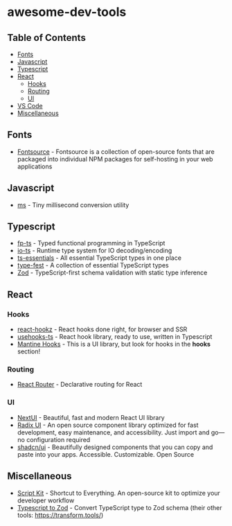 # awesome-dev-tools

## Table of Contents

- [Fonts](#fonts)
- [Javascript](#javascript)
- [Typescript](#typescript)
- [React](#react)
  - [Hooks](#hooks)
  - [Routing](#routing)
  - [UI](#ui)
- [VS Code](#vs-code)
- [Miscellaneous](#miscellaneous)

## Fonts

- [Fontsource](https://fontsource.org/) - Fontsource is a collection of open-source fonts that are packaged into individual NPM packages for self-hosting in your web applications

## Javascript

- [ms](https://github.com/vercel/ms) - Tiny millisecond conversion utility

## Typescript

- [fp-ts](https://gcanti.github.io/fp-ts/) - Typed functional programming in TypeScript
- [io-ts](https://gcanti.github.io/io-ts/) - Runtime type system for IO decoding/encoding
- [ts-essentials](https://github.com/ts-essentials/ts-essentials) - All essential TypeScript types in one place
- [type-fest](https://github.com/sindresorhus/type-fest) - A collection of essential TypeScript types
- [Zod](https://zod.dev/) - TypeScript-first schema validation with static type inference

## React

### Hooks

- [react-hookz](https://github.com/react-hookz/web) - React hooks done right, for browser and SSR
- [usehooks-ts](https://github.com/juliencrn/usehooks-ts) - React hook library, ready to use, written in Typescript
- [Mantine Hooks](https://mantine.dev/getting-started/) - This is a UI library, but look for hooks in the **hooks** section!

### Routing

- [React Router](https://reactrouter.com/) - Declarative routing for React

### UI

- [NextUI](https://nextui.org/) - Beautiful, fast and modern React UI library
- [Radix UI](https://www.radix-ui.com/) - An open source component library optimized for fast development, easy maintenance, and accessibility. Just import and go—no configuration required
- [shadcn/ui](https://ui.shadcn.com/docs/components/input) - Beautifully designed components that you can copy and paste into your apps. Accessible. Customizable. Open Source

## Miscellaneous

- [Script Kit](https://www.scriptkit.com/) - Shortcut to Everything. An open-source kit to optimize your developer workflow
- [Typescript to Zod](https://transform.tools/typescript-to-zod) - Convert TypeScript type to Zod schema (their other tools: https://transform.tools/)
